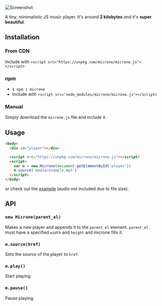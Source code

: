 ![Screenshot](https://github.com/kodedninja/microne/blob/master/SCREENSHOT.png)

A tiny, minimalistic JS music player. It's around **2 kilobytes** and it's **super beautiful**.

## Installation
### From CDN
Include with ```<script src="https://unpkg.com/microne/microne.js"></script>```

### npm
- ```$ npm i microne```
- Include with ```<script src="node_modules/microne/microne.js"></script>```

### Manual
Simply download the ```microne.js``` file and include it.

## Usage
```html
<body>
  <div id="player"></div>

  <script src="https://unpkg.com/microne/microne.js"></script>
  <script>
    var m = new Microne(document.getElementById('player'))
    m.source('media/example.mp3')
  </script>
</body>
```
or check out the [example](https://github.com/kodedninja/microne/tree/master/example) (audio not included due to file size).

## API
### ```new Microne(parent_el)```
Makes a new player and appends it to the ```parent_el``` element. ```parent_el``` must have a specified ```width``` and ```height``` and microne fills it.

### ```m.source(href)```
Sets the source of the player to ```href```.

### ```m.play()```
Start playing.

### ```m.pause()```
Pause playing.
